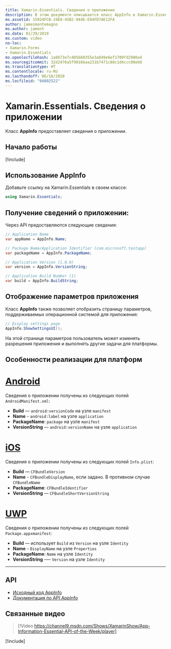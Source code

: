 ```yaml
---
title: Xamarin.Essentials. Сведения о приложении
description: В этом документе описывается класс AppInfo в Xamarin.Essentials, с помощью которого можно получить сведения о вашем приложении. Например, он предоставляет имя и версию приложения.
ms.assetid: 15924FCB-19E0-45B2-944E-E94FD7AE12FA
author: jamesmontemagno
ms.author: jamont
ms.date: 01/29/2019
ms.custom: video
no-loc:
- Xamarin.Forms
- Xamarin.Essentials
ms.openlocfilehash: 1a8673e7c405660355e3a849e6ef1709fd2980a4
ms.sourcegitcommit: 32d2476a5f9016baa231b7471c88c1d4ccc08eb8
ms.translationtype: HT
ms.contentlocale: ru-RU
ms.lasthandoff: 06/18/2020
ms.locfileid: "84802522"
---
```

# <a name="xamarinessentials-app-information"></a>Xamarin.Essentials. Сведения о приложении

Класс **AppInfo** предоставляет сведения о приложении.

## <a name="get-started"></a>Начало работы

[!include[](~/essentials/includes/get-started.md)]

## <a name="using-appinfo"></a>Использование AppInfo

Добавьте ссылку на Xamarin.Essentials в своем классе:

```csharp
using Xamarin.Essentials;
```

## <a name="obtaining-application-information"></a>Получение сведений о приложении:

Через API предоставляются следующие сведения:

```csharp
// Application Name
var appName = AppInfo.Name;

// Package Name/Application Identifier (com.microsoft.testapp)
var packageName = AppInfo.PackageName;

// Application Version (1.0.0)
var version = AppInfo.VersionString;

// Application Build Number (1)
var build = AppInfo.BuildString;
```

## <a name="displaying-application-settings"></a>Отображение параметров приложения

Класс **AppInfo** также позволяет отобразить страницу параметров, поддерживаемых операционной системой для приложения:

```csharp
// Display settings page
AppInfo.ShowSettingsUI();
```

На этой странице параметров пользователь может изменять разрешения приложения и выполнять другие задачи для платформы.

## <a name="platform-implementation-specifics"></a>Особенности реализации для платформ

# <a name="android"></a>[Android](#tab/android)

Сведения о приложении получены из следующих полей `AndroidManifest.xml`:

- **Build** — `android:versionCode` на узле `manifest`
- **Name** - `android:label` на узле `application`
- **PackageName**: `package` на узле `manifest`
- **VersionString** — `android:versionName` на узле `application`

# <a name="ios"></a>[iOS](#tab/ios)

Сведения о приложении получены из следующих полей `Info.plist`:

- **Build** — `CFBundleVersion`
- **Name** - `CFBundleDisplayName`, если задано. В противном случае `CFBundleName`
- **PackageName**: `CFBundleIdentifier`
- **VersionString** — `CFBundleShortVersionString`

# <a name="uwp"></a>[UWP](#tab/uwp)

Сведения о приложении получены из следующих полей `Package.appxmanifest`:

- **Build** — использует `Build` из `Version` на узле `Identity`
- **Name** - `DisplayName` на узле `Properties`
- **PackageName**: `Name` на узле `Identity`
- **VersionString** –— `Version` на узле `Identity`

--------------

## <a name="api"></a>API

- [Исходный код AppInfo](https://github.com/xamarin/Essentials/tree/main/Xamarin.Essentials/AppInfo)
- [Документация по API AppInfo](xref:Xamarin.Essentials.AppInfo)

## <a name="related-video"></a>Связанные видео

> [!Video https://channel9.msdn.com/Shows/XamarinShow/App-Information-Essential-API-of-the-Week/player]

[!include[](~/essentials/includes/xamarin-show-essentials.md)]
